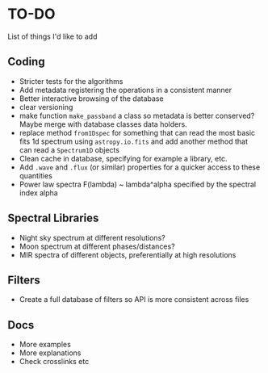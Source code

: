 # TO-DO

List of things I'd like to add

## Coding

- Stricter tests for the algorithms
- Add metadata registering the operations in a consistent manner
- Better interactive browsing of the database
- clear versioning
- make function ``make_passband`` a class so metadata is better conserved? Maybe merge with 
  database classes data holders. 
- replace method ``from1Dspec`` for something that can read the most basic fits 1d spectrum 
  using ``astropy.io.fits`` and add another method that can read a ``Spectrum1D`` objects
- Clean cache in database, specifying for example a library, etc.  
- Add ``.wave`` and ``.flux`` (or similar) properties for a quicker access to these quantities
- Power law spectra F(lambda) ~ lambda^alpha specified by the spectral index alpha

## Spectral Libraries

- Night sky spectrum at different resolutions?
- Moon spectrum at different phases/distances?
- MIR spectra of different objects, preferentially at high resolutions

## Filters

- Create a full database of filters so API is more consistent across files

## Docs

- More examples
- More explanations
- Check crosslinks etc
 